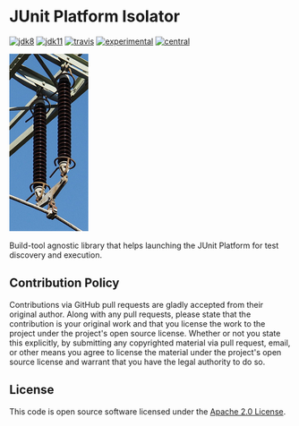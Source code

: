# JUnit Platform Isolator

[![jdk8](https://img.shields.io/badge/java-8-lightgray.svg)](http://jdk.java.net/8)
[![jdk11](https://img.shields.io/badge/java-11-blue.svg)](http://jdk.java.net/11)
[![travis](https://travis-ci.com/sormuras/junit-platform-isolator.svg?branch=master)](https://travis-ci.com/sormuras/junit-platform-isolator)
[![experimental](https://img.shields.io/badge/api-experimental-yellow.svg)](https://javadoc.io/doc/de.sormuras.junit/junit-platform-isolator)
[![central](https://img.shields.io/maven-central/v/de.sormuras.junit/junit-platform-isolator.svg)](https://search.maven.org/artifact/de.sormuras.junit/junit-platform-isolator)

![isolator](junit-platform-isolator.png)

Build-tool agnostic library that helps launching the JUnit Platform for test discovery and execution.

## Contribution Policy

Contributions via GitHub pull requests are gladly accepted from their original author.
Along with any pull requests, please state that the contribution is your original work and that you license the work to the project under the project's open source license.
Whether or not you state this explicitly, by submitting any copyrighted material via pull request, email, or other means you agree to license the material under the project's open source license and warrant that you have the legal authority to do so.

## License

This code is open source software licensed under the [Apache 2.0 License](https://www.apache.org/licenses/LICENSE-2.0.html).
